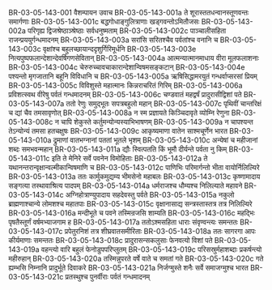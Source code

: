 BR-03-05-143-001	वैशम्पायन उवाच
BR-03-05-143-001a	ते शूरास्ततधन्वानस्तूणवन्तः समार्गणाः
BR-03-05-143-001c	बद्धगोधाङ्गुलित्राणाः खड्गवन्तोऽमितौजसः
BR-03-05-143-002a	परिगृह्य द्विजश्रेष्ठाञ्श्रेष्ठाः सर्वधनुष्मताम्
BR-03-05-143-002c	पाञ्चालीसहिता राजन्प्रययुर्गन्धमादनम्
BR-03-05-143-003a	सरांसि सरितश्चैव पर्वतांश्च वनानि च
BR-03-05-143-003c	वृक्षांश्च बहुलच्छायान्ददृशुर्गिरिमूर्धनि
BR-03-05-143-003e	नित्यपुष्पफलान्देशान्देवर्षिगणसेवितान्
BR-03-05-143-004a	आत्मन्यात्मानमाधाय वीरा मूलफलाशनाः
BR-03-05-143-004c	चेरुरुच्चावचाकारान्देशान्विषमसङ्कटान्
BR-03-05-143-004e	पश्यन्तो मृगजातानि बहूनि विविधानि च
BR-03-05-143-005a	ऋषिसिद्धामरयुतं गन्धर्वाप्सरसां प्रियम्
BR-03-05-143-005c	विविशुस्ते महात्मानः किन्नराचरितं गिरिम्
BR-03-05-143-006a	प्रविशत्स्वथ वीरेषु पर्वतं गन्धमादनम्
BR-03-05-143-006c	चण्डवातं महद्वर्षं प्रादुरासीद्विशां पते
BR-03-05-143-007a	ततो रेणुः समुद्भूतः सपत्रबहुलो महान्
BR-03-05-143-007c	पृथिवीं चान्तरिक्षं च द्यां चैव तमसावृणोत्
BR-03-05-143-008a	न स्म प्रज्ञायते किञ्चिदावृते व्योम्नि रेणुना
BR-03-05-143-008c	न चापि शेकुस्ते कर्तुमन्योन्यस्याभिभाषणम्
BR-03-05-143-009a	न चापश्यन्त तेऽन्योन्यं तमसा हतचक्षुषः
BR-03-05-143-009c	आकृष्यमाणा वातेन साश्मचूर्णेन भारत
BR-03-05-143-010a	द्रुमाणां वातभग्नानां पततां भूतले भृशम्
BR-03-05-143-010c	अन्येषां च महीजानां शब्दः समभवन्महान्
BR-03-05-143-011a	द्यौः स्वित्पतति किं भूमौ दीर्यन्ते पर्वता नु किम्
BR-03-05-143-011c	इति ते मेनिरे सर्वे पवनेन विमोहिताः
BR-03-05-143-012a	ते यथानन्तरान्वृक्षान्वल्मीकान्विषमाणि च
BR-03-05-143-012c	पाणिभिः परिमार्गन्तो भीता वायोर्निलिल्यिरे
BR-03-05-143-013a	ततः कार्मुकमुद्यम्य भीमसेनो महाबलः
BR-03-05-143-013c	कृष्णामादाय सङ्गत्या तस्थावाश्रित्य पादपम्
BR-03-05-143-014a	धर्मराजश्च धौम्यश्च निलिल्याते महावने
BR-03-05-143-014c	अग्निहोत्राण्युपादाय सहदेवस्तु पर्वते
BR-03-05-143-015a	नकुलो ब्राह्मणाश्चान्ये लोमशश्च महातपाः
BR-03-05-143-015c	वृक्षानासाद्य सन्त्रस्तास्तत्र तत्र निलिल्यिरे
BR-03-05-143-016a	मन्दीभूते च पवने तस्मिन्रजसि शाम्यति
BR-03-05-143-016c	महद्भिः पृषतैस्तूर्णं वर्षमभ्याजगाम ह
BR-03-05-143-017a	ततोऽश्मसहिता धाराः संवृण्वन्त्यः समन्ततः
BR-03-05-143-017c	प्रपेतुरनिशं तत्र शीघ्रवातसमीरिताः
BR-03-05-143-018a	ततः सागरगा आपः कीर्यमाणाः समन्ततः
BR-03-05-143-018c	प्रादुरासन्सकलुसाः फेनवत्यो विशां पते
BR-03-05-143-019a	वहन्त्यो वारि बहुलं फेनोडुपपरिप्लुतम्
BR-03-05-143-019c	परिसस्रुर्महाशब्दाः प्रकर्षन्त्यो महीरुहान्
BR-03-05-143-020a	तस्मिन्नुपरते वर्षे वाते च समतां गते
BR-03-05-143-020c	गते ह्यम्भसि निम्नानि प्रादुर्भूते दिवाकरे
BR-03-05-143-021a	निर्जग्मुस्ते शनैः सर्वे समाजग्मुश्च भारत
BR-03-05-143-021c	प्रतस्थुश्च पुनर्वीराः पर्वतं गन्धमादनम्
